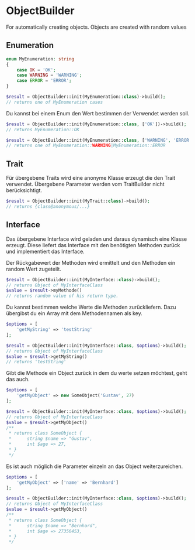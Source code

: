 # ObjectBuilder
For automatically creating objects. Objects are created with random values
## Enumeration
```php
enum MyEnumeration: string
{
    case OK = 'OK';
    case WARNING = 'WARNING';
    case ERROR = 'ERROR';
}
```
```php
$result = ObjectBuilder::init(MyEnumeration::class)->build();
// returns one of MyEnumeration cases
```
Du kannst bei einem Enum den Wert bestimmen der Verwendet werden soll.
```php
$result = ObjectBuilder::init(MyEnumeration::class, ['OK'])->build();
// returns MyEnumeration::OK

$result = ObjectBuilder::init(MyEnumeration::class, ['WARNING', 'ERROR'])->build();
// returns one of MyEnumeration::WARNING|MyEnumeration::ERROR
```
## Trait
Für übergebene Traits wird eine anonyme Klasse erzeugt die den Trait verwendet.
Übergebene Parameter werden vom TraitBuilder nicht berücksichtigt.
```php
$result = ObjectBuilder::init(MyTrait::class)->build();
// returns {class@anonymous/...}
```
## Interface
Das übergebene Interface wird geladen und daraus dynamisch eine Klasse erzeugt.
Diese liefert das Interface mit den benötigten Methoden zurück und implementiert das Interface.

Der Rückgabewert der Methoden wird ermittelt und den Methoden ein random Wert zugeteilt.
```php
$result = ObjectBuilder::init(MyInterface::class)->build();
// returns Object of MyInterfaceClass
$value = $result->myMethode()
// returns random value of his return type.
```
Du kannst bestimmen welche Werte die Methoden zurückliefern.
Dazu übergibst du ein Array mit dem Methodennamen als key.
```php
$options = [
    'getMyString' => 'testString'
];

$result = ObjectBuilder::init(MyInterface::class, $options)->build();
// returns Object of MyInterfaceClass
$value = $result->getMyString()
// returns 'testString'
```
Gibt die Methode ein Object zurück in dem du werte setzen möchtest, geht das auch.
```php
$options = [
    'getMyObject' => new SomeObject('Gustav', 27)
];

$result = ObjectBuilder::init(MyInterface::class, $options)->build();
// returns Object of MyInterfaceClass
$value = $result->getMyObject()
/** 
 * returns class SomeObject {
 *      string $name => "Gustav",
 *      int $age => 27,
 * }
 */
```
Es ist auch möglich die Parameter einzeln an das Object weiterzureichen.
```php
$options = [
    'getMyObject' => ['name' => 'Bernhard']
];

$result = ObjectBuilder::init(MyInterface::class, $options)->build();
// returns Object of MyInterfaceClass
$value = $result->getMyObject()
/** 
 * returns class SomeObject {
 *      string $name => "Bernhard",
 *      int $age => 27356453,
 * }
 */
```
